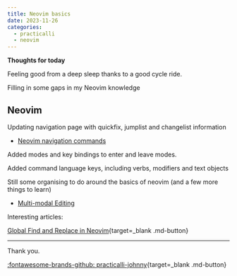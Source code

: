 ```yaml
---
title: Neovim basics
date: 2023-11-26
categories:
  - practicalli
  - neovim
---
```


**Thoughts for today**

Feeling good from a deep sleep thanks to a good cycle ride.

Filling in some gaps in my Neovim knowledge

<!-- more -->

## Neovim 

Updating navigation page with quickfix, jumplist and changelist information

- [Neovim navigation commands](https://practical.li/neovim/neovim-basics/navigation/)

Added modes and key bindings to enter and leave modes.

Added command language keys, including verbs, modifiers and text objects

Still some organising to do around the basics of neovim (and a few more things to learn)

- [Multi-modal Editing](https://practical.li/neovim/neovim-basics/multi-modal-editing/) 


Interesting articles:

[Global Find and Replace in Neovim](https://elanmed.dev/blog/global-find-and-replace-in-neovim){target=_blank .md-button}

---
Thank you.

[:fontawesome-brands-github: practicalli-johnny](https://github.com/practicalli-johnny){target=_blank .md-button}

